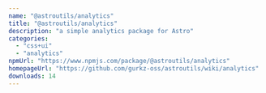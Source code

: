 ```yaml
---
name: "@astroutils/analytics"
title: "@astroutils/analytics"
description: "a simple analytics package for Astro"
categories:
  - "css+ui"
  - "analytics"
npmUrl: "https://www.npmjs.com/package/@astroutils/analytics"
homepageUrl: "https://github.com/gurkz-oss/astroutils/wiki/analytics"
downloads: 14
---
```

